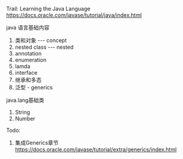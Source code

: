 Trail: Learning the Java Language
https://docs.oracle.com/javase/tutorial/java/index.html

java 语言基础内容
1. 类和对象  --- concept
2. nested class --- nested
3. annotation
4. enumeration
5. lamda
6. interface
7. 继承和多态
8. 泛型 - generics

java.lang基础类
1. String
2. Number 

Todo: 
1. 集成Generics章节
https://docs.oracle.com/javase/tutorial/extra/generics/index.html
    